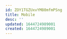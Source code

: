 ```yaml
---
id: ZOY1TGZUxvYM80mfmPSng
title: Mobile
desc: ''
updated: 1644724989001
created: 1644724989001
---
```


